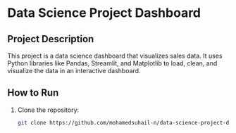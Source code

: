 # Data Science Project Dashboard

## Project Description
This project is a data science dashboard that visualizes sales data. It uses Python libraries like Pandas, Streamlit, and Matplotlib to load, clean, and visualize the data in an interactive dashboard.

## How to Run
1. Clone the repository:
   ```bash
   git clone https://github.com/mohamedsuhail-n/data-science-project-dashboard.git

